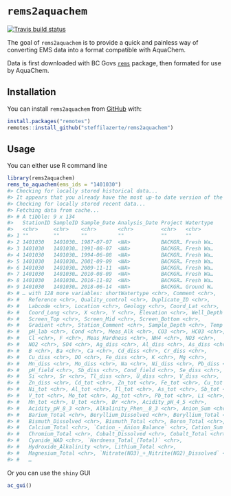 
<!-- README.md is generated from README.Rmd. Please edit that file -->

# `rems2aquachem`

<!-- badges: start -->

[![Travis build
status](https://travis-ci.org/steffilazerte/rems2aquachem.svg?branch=master)](https://travis-ci.org/steffilazerte/rems2aquachem)
<!-- badges: end -->

The goal of `rems2aquachem` is to provide a quick and painless way of
converting EMS data into a format compatible with AquaChem.

Data is first downloaded with BC Govs
[`rems`](http://github.com/bcgov/rems) package, then formated for use by
AquaChem.

## Installation

You can install `rems2aquachem` from
[GitHub](https://github.com/steffilazerte/rems2aquachem) with:

``` r
install.packages("remotes")
remotes::install_github("steffilazerte/rems2aquachem")
```

## Usage

You can either use R command line

``` r
library(rems2aquachem)
rems_to_aquachem(ems_ids = "1401030")
#> Checking for locally stored historical data...
#> It appears that you already have the most up-to date version of the historic ems data.
#> Checking for locally stored recent data...
#> Fetching data from cache...
#> # A tibble: 9 x 134
#>   StationID SampleID Sample_Date Analysis_Date Project Watertype
#>   <chr>     <chr>    <chr>       <chr>         <chr>   <chr>    
#> 1 ""        ""       ""          ""            ""      ""       
#> 2 1401030   1401030… 1987-07-07  <NA>          BACKGR… Fresh Wa…
#> 3 1401030   1401030… 1991-08-07  <NA>          BACKGR… Fresh Wa…
#> 4 1401030   1401030… 1994-06-08  <NA>          BACKGR… Fresh Wa…
#> 5 1401030   1401030… 2001-09-09  <NA>          BACKGR… Fresh Wa…
#> 6 1401030   1401030… 2009-11-11  <NA>          BACKGR… Fresh Wa…
#> 7 1401030   1401030… 2010-08-09  <NA>          BACKGR… Fresh Wa…
#> 8 1401030   1401030… 2016-11-02  <NA>          BACKGR… Fresh Wa…
#> 9 1401030   1401030… 2018-06-14  <NA>          BACKGR… Ground W…
#> # … with 128 more variables: shortWatertype <chr>, Comment <chr>,
#> #   Reference <chr>, Quality_control <chr>, Duplicate_ID <chr>,
#> #   Labcode <chr>, Location <chr>, Geology <chr>, Coord_Lat <chr>,
#> #   Coord_Long <chr>, X <chr>, Y <chr>, Elevation <chr>, Well_Depth <chr>,
#> #   Screen_Top <chr>, Screen_Mid <chr>, Screen_Bottom <chr>,
#> #   Gradient <chr>, Station_Comment <chr>, Sample_Depth <chr>, Temp <chr>,
#> #   pH_lab <chr>, Cond <chr>, Meas_Alk <chr>, CO3 <chr>, HC03 <chr>,
#> #   Cl <chr>, F <chr>, Meas_Hardness <chr>, NH4 <chr>, NO3 <chr>,
#> #   NO2 <chr>, SO4 <chr>, Ag_diss <chr>, Al_diss <chr>, As_diss <chr>,
#> #   B <chr>, Ba <chr>, Ca <chr>, Cd_diss <chr>, Cr_diss <chr>,
#> #   Cu_diss <chr>, DO <chr>, Fe_diss <chr>, K <chr>, Mg <chr>,
#> #   Mn_diss <chr>, Mo_diss <chr>, Na <chr>, Ni_diss <chr>, Pb_diss <chr>,
#> #   pH_field <chr>, Sb_diss <chr>, Cond_field <chr>, Se_diss <chr>,
#> #   Si <chr>, Sr <chr>, Tl_diss <chr>, U_diss <chr>, V_diss <chr>,
#> #   Zn_diss <chr>, Cd_tot <chr>, Zn_tot <chr>, Fe_tot <chr>, Cu_tot <chr>,
#> #   Ni_tot <chr>, Al_tot <chr>, Tl_tot <chr>, As_tot <chr>, Sb_tot <chr>,
#> #   V_tot <chr>, Mo_tot <chr>, Ag_tot <chr>, Pb_tot <chr>, Li <chr>,
#> #   Mn_tot <chr>, U_tot <chr>, Br <chr>, Acidity_pH_4_5 <chr>,
#> #   Acidity_pH_8_3 <chr>, Alkalinity_Phen__8_3 <chr>, Anion_Sum <chr>,
#> #   Barium_Total <chr>, Beryllium_Dissolved <chr>, Beryllium_Total <chr>,
#> #   Bismuth_Dissolved <chr>, Bismuth_Total <chr>, Boron_Total <chr>,
#> #   Calcium_Total <chr>, `Cation_-_Anion_Balance` <chr>, Cation_Sum <chr>,
#> #   Chromium_Total <chr>, Cobalt_Dissolved <chr>, Cobalt_Total <chr>,
#> #   Cyanide_WAD <chr>, `Hardness_Total_(Total)` <chr>,
#> #   Hydroxide_Alkalinity <chr>, Lithium_Total <chr>,
#> #   Magnesium_Total <chr>, `Nitrate(NO3)_+_Nitrite(NO2)_Dissolved` <chr>,
#> #   …
```

Or you can use the `shiny` GUI

``` r
ac_gui()
```
